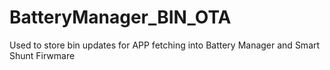 # BatteryManager_BIN_OTA


Used to store bin updates for APP fetching into Battery Manager and Smart Shunt Firwmare
